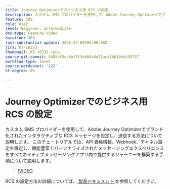 ```yaml
---
title: Journey Optimizerでのビジネス用 RCS の設定
description: カスタム SMS プロバイダーを使用して、Adobe Journey Optimizerでブランド化されたインタラクティブな RCS メッセージを設定し、送信する方法について説明します。 このチュートリアルでは、API 資格情報、Webhook、チャネル設定を設定し、機能豊富でパーソナライズされたメッセージングエクスペリエンスをすべてネイティブメッセージングアプリ内で提供するジャーニーを構築する手順について説明します。
feature: SMS
role: User
level: Beginner, Intermediate
doc-type: Feature Video
duration: 309
last-substantial-update: 2025-07-09T00:00:00Z
jira: KT-18333
thumbnail: KT-18333.jpeg
source-git-commit: 9485af5ec6af5f3e808a8e51aca1bb10b4c95737
workflow-type: tm+mt
source-wordcount: '122'
ht-degree: 0%

---
```



# Journey Optimizerでのビジネス用 RCS の設定

カスタム SMS プロバイダーを使用して、Adobe Journey Optimizerでブランド化されたインタラクティブな RCS メッセージを設定し、送信する方法について説明します。 このチュートリアルでは、API 資格情報、Webhook、チャネル設定を設定し、機能豊富でパーソナライズされたメッセージングエクスペリエンスをすべてネイティブメッセージングアプリ内で提供するジャーニーを構築する手順について説明します。

>[!VIDEO](https://video.tv.adobe.com/v/3464755/?learn=on&enablevpops)

RCS の設定方法の詳細については、[ 製品ドキュメント ](https://experienceleague.adobe.com/ja/docs/journey-optimizer/using/channels/sms/configure-sms/sms-configuration) を参照してください。
